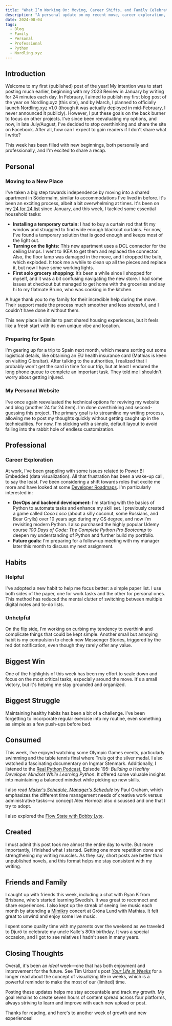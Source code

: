 ```yaml
---
title: "What I’m Working On: Moving, Career Shifts, and Family Celebrations"
description: "A personal update on my recent move, career exploration, and family events. Discover how I'm adjusting to new changes and what I've been learning along the way."
date: 2024-08-04
tags:
  - Blog
  - Family
  - Personal
  - Professional
  - Python
  - Nordling.xyz
---
```

## Introduction

Welcome to my first (published) post of the year! My intention was to start posting much earlier, beginning with my 2023 Review in January by writing for 24 minutes each day. In February, I aimed to publish my first blog post of the year on Nordling.xyz (this site), and by March, I planned to officially launch Nordling.xyz v1.0 (though it was actually deployed in mid-February, I never announced it publicly). However, I put these goals on the back burner to focus on other projects. I've since been reevaluating my options, and now, in late July/August, I've decided to stop overthinking and share the site on Facebook. After all, how can I expect to gain readers if I don't share what I write?

This week has been filled with new beginnings, both personally and professionally, and I'm excited to share a recap.

## Personal

### Moving to a New Place

I've taken a big step towards independence by moving into a shared apartment in Södermalm, similar to accommodations I've lived in before. It's been an exciting process, albeit a bit overwhelming at times. It's been on my [24 for 24 list](/24-for-24/) since January, and this week, I tackled some essential household tasks:

- **Installing a temporary curtain:** I had to buy a curtain rod that fit my window and struggled to find wide enough blackout curtains. For now, I've found a temporary solution that is good enough and keeps most of the light out.
- **Turning on the lights:** This new apartment uses a DCL connector for the ceiling lamps. I went to IKEA to get them and replaced the connector. Also, the floor lamp was damaged in the move, and I dropped the bulb, which exploded. It took me a while to clean up all the pieces and replace it, but now I have some working lights.
- **First solo grocery shopping:** It’s been a while since I shopped for myself, and it was a bit confusing navigating the new store. I had some issues at checkout but managed to get home with the groceries and say hi to my flatmate Bruno, who was cooking in the kitchen.

A huge thank you to my family for their incredible help during the move. Their support made the process much smoother and less stressful, and I couldn’t have done it without them.

This new place is similar to past shared housing experiences, but it feels like a fresh start with its own unique vibe and location.

### Preparing for Spain

I'm gearing up for a trip to Spain next month, which means sorting out some logistical details, like obtaining an EU health insurance card (Mathias is keen on visiting Gibraltar). After talking to the authorities, I realized that I probably won't get the card in time for our trip, but at least I endured the long phone queue to complete an important task. They told me I shouldn't worry about getting injured.

### My Personal Website

I've once again reevaluated the technical options for reviving my website and blog (another 24 for 24 item). I'm done overthinking and second-guessing this project. The primary goal is to streamline my writing process, allowing me to post my thoughts quickly without getting caught up in the technicalities. For now, I'm sticking with a simple, default layout to avoid falling into the rabbit hole of endless customization.

## Professional

### Career Exploration

At work, I've been grappling with some issues related to Power BI Embedded (data visualization). All that frustration has been a wake-up call, to say the least. I've been considering a shift towards roles that excite me more and have looked at some [Developer Roadmaps](https://roadmap.sh/). I'm particularly interested in:

- **DevOps and backend development:** I'm starting with the basics of Python to automate tasks and enhance my skill set. I previously created a game called *Coco Loco* (about a silly coconut, some Russians, and Bear Grylls) over 10 years ago during my CS degree, and now I'm revisiting modern Python. I also purchased the highly popular Udemy course *100 Days of Code: The Complete Python Pro Bootcamp* to deepen my understanding of Python and further build my portfolio.
- **Future goals:** I'm preparing for a follow-up meeting with my manager later this month to discuss my next assignment.

## Habits

### Helpful

I've adopted a new habit to help me focus better: a simple paper list. I use both sides of the paper, one for work tasks and the other for personal ones. This method has reduced the mental clutter of switching between multiple digital notes and to-do lists.

### Unhelpful

On the flip side, I'm working on curbing my tendency to overthink and complicate things that could be kept simple. Another small but annoying habit is my compulsion to check new Messenger Stories, triggered by the red dot notification, even though they rarely offer any value.

## Biggest Win

One of the highlights of this week has been my effort to scale down and focus on the most critical tasks, especially around the move. It's a small victory, but it's helping me stay grounded and organized.

## Biggest Struggle

Maintaining healthy habits has been a bit of a challenge. I've been forgetting to incorporate regular exercise into my routine, even something as simple as a few push-ups before bed.

## Consumed

This week, I’ve enjoyed watching some Olympic Games events, particularly swimming and the table tennis final where Truls got the silver medal. I also watched a fascinating documentary on Ingmar Stenmark. Additionally, I listened to the [Real Python Podcast](https://realpython.com/podcasts/rpp/195/), Episode 195: *Building a Healthy Developer Mindset While Learning Python*. It offered some valuable insights into maintaining a balanced mindset while picking up new skills.

I also read *[Maker's Schedule, Manager's Schedule](https://www.paulgraham.com/makersschedule.html)* by Paul Graham, which emphasizes the different time management needs of creative work versus administrative tasks—a concept Alex Hormozi also discussed and one that I try to adopt.

I also explored the [Flow State with Bobby Lyte](https://enter.ourflowstate.com/).

## Created

I must admit this post took me almost the entire day to write. But more importantly, I finished what I started. Getting one more repetition done and strengthening my writing muscles. As they say, short posts are better than unpublished novels, and this format helps me stay consistent with my writing.

## Friends and Family

I caught up with friends this week, including a chat with Ryan K from Brisbane, who's started learning Swedish. It was great to reconnect and share experiences. I also kept up the streak of seeing live music each month by attending a [Mimikry](https://open.spotify.com/artist/0LQT5piMqjwpMkchYLfDxv?si=VzkU_XCTS6yNRu0E90au2A) concert at Gröna Lund with Mathias. It felt great to unwind and enjoy some live music.

I spent some quality time with my parents over the weekend as we traveled to Djurö to celebrate my uncle Kalle's 80th birthday. It was a special occasion, and I got to see relatives I hadn't seen in many years.

## Closing Thoughts

Overall, it's been an *ideal* week—one that has both enjoyment and improvement for the future. See Tim Urban's post *[Your Life in Weeks](https://waitbutwhy.com/2014/05/life-weeks.html)* for a longer read about the concept of visualizing life in weeks, which is a powerful reminder to make the most of our (limited) time.

Posting these updates helps me stay accountable and track my growth. My goal remains to create seven hours of content spread across four platforms, always striving to learn and improve with each new upload or post.

Thanks for reading, and here's to another week of growth and new experiences!
